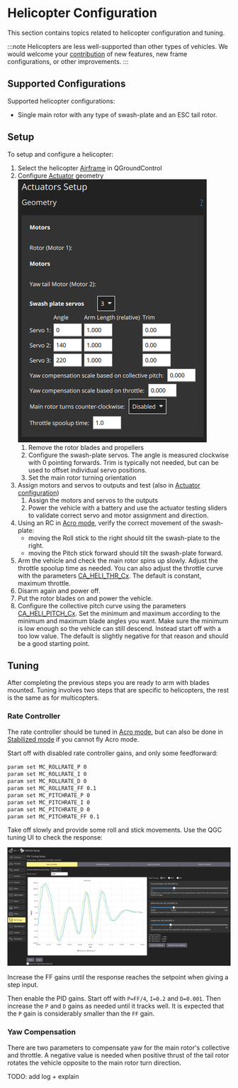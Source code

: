 # Helicopter Configuration

This section contains topics related to helicopter configuration and tuning.

:::note
Helicopters are less well-supported than other types of vehicles.
We would welcome your [contribution](../contribute/README.md) of new features, new frame configurations, or other improvements.
:::

## Supported Configurations

Supported helicopter configurations:
- Single main rotor with any type of swash-plate and an ESC tail rotor.


## Setup

To setup and configure a helicopter: 

1. Select the helicopter [Airframe](../config/airframe.md) in QGroundControl
1. Configure [Actuator](../config/actuators.md) geometry
   ![Geometry helicopter](../../assets/config/actuators/qgc_geometry_helicopter.png)
   1. Remove the rotor blades and propellers
   1. Configure the swash-plate servos.
      The angle is measured clockwise with 0 pointing forwards.
      Trim is typically not needed, but can be used to offset individual servo positions.
   1. Set the main rotor turning orientation
1. Assign motors and servos to outputs and test (also in [Actuator configuration](../config/actuators.md))
   1. Assign the motors and servos to the outputs
   1. Power the vehicle with a battery and use the actuator testing sliders to validate correct servo and motor assignment and direction.
1. Using an RC in [Acro mode](../flight_modes/acro_mc.md), verify the correct movement of the swash-plate:
   - moving the Roll stick to the right should tilt the swash-plate to the right.
   - moving the Pitch stick forward should tilt the swash-plate forward.
1. Arm the vehicle and check the main rotor spins up slowly.
   Adjust the throttle spoolup time as needed.
   You can also adjust the throttle curve with the parameters [CA_HELI_THR_Cx](../advanced_config/parameter_reference.md#CA_HELI_THR_C0).
   The default is constant, maximum throttle.
3. Disarm again and power off.
4. Put the rotor blades on and power the vehicle.
5. Configure the collective pitch curve using the parameters [CA_HELI_PITCH_Cx](../advanced_config/parameter_reference.md#CA_HELI_PITCH_C0).
  Set the minimum and maximum according to the minimum and maximum blade angles you want.
  Make sure the minimum is low enough so the vehicle can still descend.
  Instead start off with a too low value.
  The default is slightly negative for that reason and should be a good starting point.

## Tuning

After completing the previous steps you are ready to arm with blades mounted.
Tuning involves two steps that are specific to helicopters, the rest is the same as for multicopters.

### Rate Controller

The rate controller should be tuned in [Acro mode](../flight_modes/acro_mc.md), but can also be done in [Stabilized mode](../flight_modes/manual_stabilized_mc.md) if you cannot fly Acro mode.

Start off with disabled rate controller gains, and only some feedforward:

```
param set MC_ROLLRATE_P 0
param set MC_ROLLRATE_I 0
param set MC_ROLLRATE_D 0
param set MC_ROLLRATE_FF 0.1
param set MC_PITCHRATE_P 0
param set MC_PITCHRATE_I 0
param set MC_PITCHRATE_D 0
param set MC_PITCHRATE_FF 0.1
```

Take off slowly and provide some roll and stick movements.
Use the QGC tuning UI to check the response:

![QGC Rate Controller Tuning UI](../../assets/mc_pid_tuning/qgc_mc_pid_tuning_rate_controller.png)

Increase the FF gains until the response reaches the setpoint when giving a step input.

Then enable the PID gains.
Start off with `P=FF/4`, `I=0.2` and `D=0.001`.
Then increase the `P` and `D` gains as needed until it tracks well.
It is expected that the `P` gain is considerably smaller than the `FF` gain.

### Yaw Compensation

There are two parameters to compensate yaw for the main rotor's collective and throttle.
A negative value is needed when positive thrust of the tail rotor rotates the vehicle opposite to the main rotor turn direction.

TODO: add log + explain

